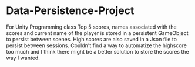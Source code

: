 # Data-Persistence-Project
For Unity Programming class
Top 5 scores, names associated with the scores and current name of the player is stored in a persistent GameObject to persist between scenes.
High scores are also saved in a Json file to persist between sessions.
Couldn't find a way to automatize the highscore too much and I think there might be a better solution to store the scores the way I wanted.
